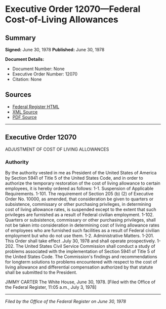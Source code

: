 # Executive Order 12070—Federal Cost-of-Living Allowances

## Summary

**Signed:** June 30, 1978
**Published:** June 30, 1978

**Document Details:**
- Document Number: None
- Executive Order Number: 12070
- Citation: None

## Sources
- [Federal Register HTML](https://www.presidency.ucsb.edu/documents/executive-order-12070-federal-cost-living-allowances)
- [XML Source](None)
- [PDF Source](None)

---

## Executive Order 12070

ADJUSTMENT OF COST OF LIVING ALLOWANCES
### Authority

By the authority vested in me as President of the United States of America by Section 5941 of Title 5 of the United States Code, and in order to authorize the temporary restoration of the cost of living allowance to certain employees, it is hereby ordered as follows:
1-1. Suspension of Applicable Requirements.
1-101. The requirement of Section 205 (b) (2) of Executive Order No. 10000, as amended, that consideration be given to quarters or subsistence, commissary or other purchasing privileges, in determining cost of living allowance rates, is suspended except to the extent that such privileges are furnished as a result of Federal civilian employment.
1-102. Quarters or subsistence, commissary or other purchasing privileges, shall not be taken into consideration in determining cost of living allowance rates of employees who are furnished such facilities as a result of Federal civilian employment but who do not use them.
1-2. Administrative Matters.
1-201. This Order shall take effect .July 30, 1978 and shall operate prospectively. 1-202. The United States Civil Service Commission shall conduct a study of problems associated with the implementation of Section 5941 of Title 5 of the United States Code. The Commission's findings and recommendations for longterm solutions to problems encountered with respect to the cost of living allowance and differential compensation authorized by that statute shall be submitted to the President.

JIMMY CARTER
The White House,
June 30, 1978.
[Filed with the Office of the Federal Register, 11:05 a.m., July 3, 1978]

---

*Filed by the Office of the Federal Register on June 30, 1978*
